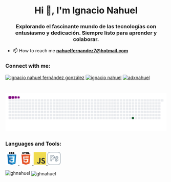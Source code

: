 <h1 align="center">Hi 👋, I'm Ignacio Nahuel</h1>
<h3 align="center">Explorando el fascinante mundo de las tecnologías con entusiasmo y dedicación. Siempre listo para aprender y colaborar.</h3>

- 📫 How to reach me **nahuelfernandez7@hotmail.com**

<h3 align="left">Connect with me:</h3>
<p align="left">
<a href="www.linkedin.com/in/ignacionahuel" target="blank"><img align="center" src="https://raw.githubusercontent.com/rahuldkjain/github-profile-readme-generator/master/src/images/icons/Social/linked-in-alt.svg" alt="ignacio nahuel fernández gonzález" height="30" width="40" /></a>
<a href="https://fb.com/ignacio nahuel" target="blank"><img align="center" src="https://raw.githubusercontent.com/rahuldkjain/github-profile-readme-generator/master/src/images/icons/Social/facebook.svg" alt="ignacio nahuel" height="30" width="40" /></a>
<a href="https://instagram.com/adxnahuel" target="blank"><img align="center" src="https://raw.githubusercontent.com/rahuldkjain/github-profile-readme-generator/master/src/images/icons/Social/instagram.svg" alt="adxnahuel" height="30" width="40" /></a>
</p>

# ![snake gif](https://github.com/GHNahuel/GHNahuel/blob/output/github-contribution-grid-snake.gif)
<h3 align="left">Languages and Tools:</h3>
<p align="left"> <a href="https://www.w3schools.com/css/" target="_blank" rel="noreferrer"> <img src="https://raw.githubusercontent.com/devicons/devicon/master/icons/css3/css3-original-wordmark.svg" alt="css3" width="40" height="40"/> </a> <a href="https://www.w3.org/html/" target="_blank" rel="noreferrer"> <img src="https://raw.githubusercontent.com/devicons/devicon/master/icons/html5/html5-original-wordmark.svg" alt="html5" width="40" height="40"/> </a> <a href="https://developer.mozilla.org/en-US/docs/Web/JavaScript" target="_blank" rel="noreferrer"> <img src="https://raw.githubusercontent.com/devicons/devicon/master/icons/javascript/javascript-original.svg" alt="javascript" width="40" height="40"/> </a> <a href="https://www.photoshop.com/en" target="_blank" rel="noreferrer"> <img src="https://raw.githubusercontent.com/devicons/devicon/master/icons/photoshop/photoshop-line.svg" alt="photoshop" width="40" height="40"/> </a> </p>

<p><img align="left" src="https://github-readme-stats.vercel.app/api/top-langs?username=ghnahuel&show_icons=true&locale=en&layout=compact" alt="ghnahuel" /></p>

<p>&nbsp;<img align="center" src="https://github-readme-stats.vercel.app/api?username=ghnahuel&show_icons=true&locale=en" alt="ghnahuel" /></p>
<!--
**GHNahuel/GHNahuel** is a ✨ _special_ ✨ repository because its `README.md` (this file) appears on your GitHub profile.
